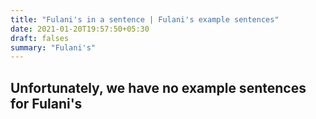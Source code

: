 ```yaml
---
title: "Fulani's in a sentence | Fulani's example sentences"
date: 2021-01-20T19:57:50+05:30
draft: falses
summary: "Fulani's"
---
```

## Unfortunately, we have no example sentences for Fulani's                 
